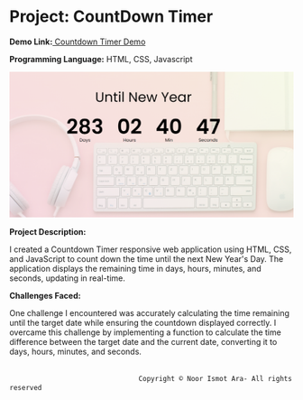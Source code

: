 # **Project: CountDown Timer**

**Demo Link:**[ Countdown Timer Demo](https://noor-ismot.github.io/Countdown-Timer/)

**Programming Language:** HTML, CSS, Javascript


![countdownTimer](countdown.png)


**Project Description:**

I created a Countdown Timer responsive web application using HTML, CSS, and JavaScript to count down the time until the next New Year's Day. The application displays the remaining time in days, hours, minutes, and seconds, updating in real-time.

**Challenges Faced:**

One challenge I encountered was accurately calculating the time remaining until the target date while ensuring the countdown displayed correctly. I overcame this challenge by implementing a function to calculate the time difference between the target date and the current date, converting it to days, hours, minutes, and seconds.<br> <br>

                                    Copyright © Noor Ismot Ara- All rights reserved

